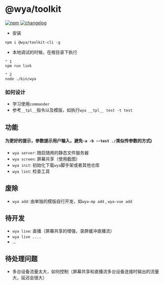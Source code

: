 # @wya/toolkit
[![npm][npm-image]][npm-url] [![changelog][changelog-image]][changelog-url]
- 安装
```vim
npm i @wya/toolkit-cli -g
```

- 本地调试的时候，在根目录下执行
```vim
" 1
npm run link

" 2
node ./bin/wya
```
### 如何设计

- 学习使用`commander`
- 参考`__tpl__`指令以及模版，如执行`wya __tpl__ test -t test`

## 功能
#### 为更好的提示，参数提示用户输入，避免`-a -b --test ./`类似传参数的方式)

- `wya server`: 随启随用的静态文件服务器
- `wya screen`: 屏幕共享（使用截图）
- `wya init`: 初始化下载`wya`脚手架或者其他仓库
- `wya lint`: 检查工具


## 废除

- `wya add`: 由单独的模版自行开发，如`wya-mp add` , `wya-vue add`


## 待开发

- `wya live`: 直播（屏幕共享的增强，录屏缓冲直播流）
- `wya live ....`
- ...

## 待处理问题

- 多台设备流量太大，如何控制（屏幕共享和直播流多台设备连接时输出的流量大，延迟会很大）


<!--  以下内容无视  -->
[changelog-image]: https://img.shields.io/badge/changelog-md-blue.svg
[changelog-url]: CHANGELOG.md

[npm-image]: https://img.shields.io/npm/v/@wya/toolkit.svg
[npm-url]: https://www.npmjs.com/package/@wya/toolkit
